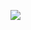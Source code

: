 ![](https://github.com/Yigitisikk/Patika/blob/main/BOOTSTRAP/instagramClone/images/instagramCloneSs.jpg)
